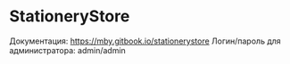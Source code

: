 # StationeryStore

Документация: https://mby.gitbook.io/stationerystore
Логин/пароль для администратора: admin/admin
